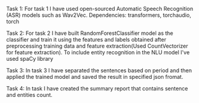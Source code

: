 Task 1:
For task 1   I have used open-sourced Automatic Speech Recognition (ASR) models such as Wav2Vec. Dependencies:
transformers,
torchaudio,
torch

Task 2:
For task 2 I have built RandomForestClassifier model as the classifier and train it using the features and labels obtained after preprocessing training data and feature extraction(Used CountVectorizer for feature extraction). To include entity recognition in the NLU model I've used spaCy library

Task 3:
In task 3 I have separated the sentences based on period and then applied the trained model and saved the result in specified json fromat.

Task 4:
In task I have created the summary report that contains sentence and entities count.
